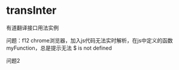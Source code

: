 # transInter
有道翻译接口用法实例

问题：f12 chrome浏览器，加入js代码无法实时解析，在js中定义的函数myFunction，总是提示无法 $ is not defined


问题2

